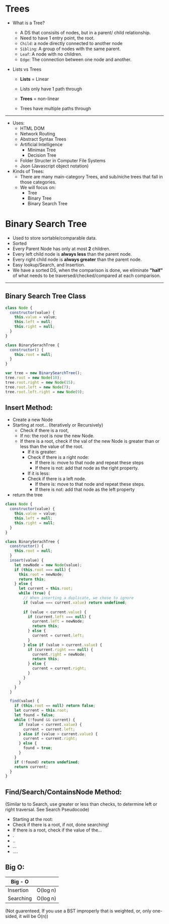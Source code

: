 # Trees
- What is a Tree?
  - A DS that consisits of nodes, but in a parent/ child relationship.
  - Need to have 1 entry point, the root.
  - `Child`: a node directly connected to another node
  - `Sibling`: A group of nodes with the same parent.
  - `Leaf`: A node with no children.
  - `Edge`: The connection between one node and another.

- Lists vs Trees
  - **Lists** = Linear
  - Lists only have 1 path through
  
  - **Trees** = non-linear
  - Trees have multiple paths through

---
- Uses: 
  - HTML DOM
  - Network Routing
  - Abstract Syntax Trees
  - Artificial Intelligence 
    - Minimax Tree
    - Decision Tree
  - Folder Structer in Computer File Systems
  - Json (Javascript object notation) 
- Kinds of Trees:
    - There are many main-category Trees, and sub/niche trees that fall in those categories.
    - We will focus on: 
      - Tree
      - Binary Tree
      - Binary Search Tree

# Binary Search Tree
  - Used to store sortable/comparable data.
  - Sorted
  - Every Parent Node has only at most **2** children.
  - Every left child node is **always less** than the parent node.
  - Every right child node is **always greater** than the parent node.
  - Easy lookup/Search, and Insertion.
  - We have a sorted DS, when the comparison is done, we eliminate **"half"** of what needs to be traversed/checked/compared at each comparison.
---

## Binary Search Tree Class 
```js
class Node {
  constructor(value) {
    this.value = value;
    this.left = null;
    this.right = null;
  }
}

class BinarySerachTree {
  constructor() {
    this.root = null;
  }
}

var tree = new BinarySearchTree();
tree.root = new Node(10);
tree.root.right = new Node(15);
tree.root.left = new Node(7);
tree.root.left.right = new Node(9);
```

## Insert Method:
- Create a new Node
- Starting at root... (Iteratively or Recursively)
  - Check if there is a root,
  - If no: the root is now the new Node.
  - If there is a root, check if the val of the new Node is greater than or less than the value of the root.
    - If it is greater: 
    - Check if there is a right node:
      - If there is:
      move to that node and repeat these steps
      - If there is not:
      add that node as the right property.
    - If it is less:
    - Check if there is a left node.
      - If there is:
      move to that node and repeat these steps.
      - If there is not:
      add that node as the left property 
- return the tree

```js
class Node {
  constructor(value) {
    this.value = value;
    this.left = null;
    this.right = null;
  }
}

class BinarySerachTree {
  constructor() {
    this.root = null;
  }
  insert(value) {
    let newNode = new Node(value);
    if (this.root === null) {
      this.root = newNode;
      return this;
    } else {
      let current = this.root;
      while (true) {
        // When inserting a duplicate, we chose to ignore
        if (value === current.value) return undefined;
        
        if (value < current.value) {
          if (current.left === null) {
            current.left = newNode;
            return this;
          } else {
            current = current.left;
          }
        } else if (value > current.value) {
          if (current.right === null) {
            current.right = newNode;
            return this;
          } else {
            current = current.right;
          }
        }
      }
    }
  }

  find(value) {
    if (this.root == null) return false;
    let current = this.root;
    let found = false;
    while (!found && current) {
      if (value < current.value) {
        current = current.left;
      } else if (value > current.value) {
        current = current.right;
      } else {
        found = true;
      }
    }
    if (!found) return undefined;
    return current;
  }
}

```

## Find/Search/ContainsNode Method:
(Similar to to Search, use greater or less than checks, to determine left or right traversal. See Search Pseudocode)
- Starting at the root:
- Check if there is a root, if not, done searching!
- If there is a root, check if the value of the...
- .
- ..
- ...
- .... 


## Big O:
| Big - O  |          |
|----------|----------|
|Insertion | O(log n) |
|Searching | O(log n) |


(Not guarenteed, If you use a BST improperly that is weighted, or, only one-sided, it will be O(n))
